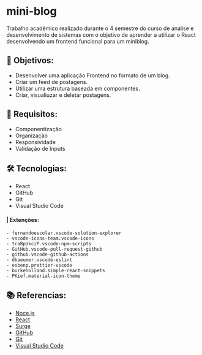 # mini-blog
Trabalho acadêmico realizado durante o 4 semestre do curso de analise e desenvolvimento de sistemas com o objetivo de aprender a utilizar o React desenvolvendo um frontend funcional para um miniblog.

## 🏁 Objetivos:
  - Desenvolver uma aplicação Frontend no formato de um blog.
  - Criar um feed de postagens.
  - Utilizar uma estrutura baseada em componentes.
  - Criar, visualiuzar e deletar postagens.

## 🧾 Requisitos:
  - Componentização
  - Organização
  - Responsividade
  - Validação de Inputs

## 🛠 Tecnologias:
  - React
  - GitHub
  - Git
  - Visual Studio Code
  #### | Extenções:
    - fernandoescolar.vscode-solution-explorer
    - vscode-icons-team.vscode-icons
    - traBpUkciP.vscode-npm-scripts
    - GitHub.vscode-pull-request-github
    - github.vscode-github-actions
    - dbaeumer.vscode-eslint
    - esbenp.prettier-vscode
    - burkeholland.simple-react-snippets
    - PKief.material-icon-theme

## 📚 Referencias:
  - [Noce.js](https://nodejs.org/en/download/package-manager)
  - [React](https://pt-br.legacy.reactjs.org/)
  - [Surge](https://surge.sh/help/)
  - [GitHub](https://docs.github.com/pt)
  - [Git](https://git-scm.com/docs/git/pt_BR)
  - [Visual Studio Code](https://code.visualstudio.com/docs)
